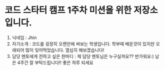 코드 스타터 캠프 1주차 미션을 위한 저장소입니다.
================================================

1. 닉네임 : Jhin
2. 자기소개 : 
    코드를 굉장히 오랜만에 써보는 학생입니다. 학부때 배운것이 있지만 오래되어 많이 잊어먹었습니다. 열심히 해보겠습니다!
3. 담당 멘토에게 전하고 싶은 한마디 :
    제 담당 멘토님은 누구실까요?? 반가워요:) 남은 4주간 잘 부탁드립니다!! 좋은 하루 되세요 


